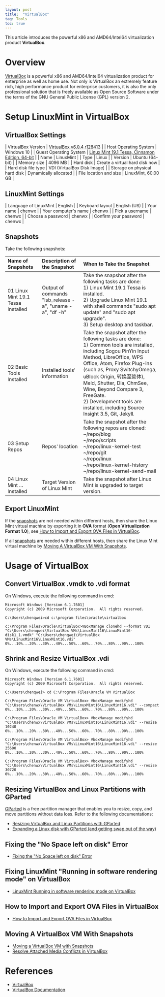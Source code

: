 ```yaml
---
layout: post
title:  "VirtualBox"
tag: Tools
toc: true
---
```


This article introduces the powerful x86 and AMD64/Intel64 virtualization product **VirtualBox**.

<!--more-->

# Overview

[VirtualBox](https://www.virtualbox.org/) is a powerful x86 and AMD64/Intel64 virtualization product for enterprise as well as home use. Not only is VirtualBox an extremely feature rich, high performance product for enterprise customers, it is also the only professional solution that is freely available as Open Source Software under the terms of the GNU General Public License (GPL) version 2.

# Setup LinuxMint in VirtualBox

## VirtualBox Settings

| VirtualBox Version | [VirtualBox v6.0.4 r128413](https://www.virtualbox.org/wiki/Downloads) |
| Host Operating System | Windows 10 |
| Guest Operating System | [Linux Mint 19.1 Tessa, Cinnamon Edition, 64-bit](https://www.linuxmint.com/download.php) |
| Name | LinuxMint |
| Type | Linux |
| Version | Ubuntu (64-bit) |
| Memory size | 4096 MB |
| Hard disk | Create a virtual hard disk now |
| Hard disk file type | VDI (VirtualBox Disk Image) |
| Storage on physical hard disk | Dynamically allocated |
| File location and size | LinuxMint, 60.00 GB |

<p/>

## LinuxMint Settings

| Language of LinuxMint | English |
| Keyboard layout | English (US) |
| Your name | chenwx |
| Your computer's name | chenwx |
| Pick a username | chenwx |
| Choose a password | chenwx |
| Confirm your password | chenwx |

<p/>

## Snapshots

Take the following snapshots:

| Name of Snapshots | Description of the Snapshot | When to Take the Snapshot |
| :---------------- | :-------------------------- | :------------------------ |
| 01 Linux Mint 19.1 Tessa Installed | Output of commands "lsb_release -a", "uname -a", "df -h" | Take the snapshot after the following tasks are done:<br>1) Linux Mint 19.1 Tessa is installed.<br>2) Upgrade Linux Mint 19.1 with shell commands "sudo apt update" and "sudo apt upgrade".<br>3) Setup desktop and taskbar. |
| 02 Basic Tools Installed | Installed tools' information | Take the snapshot after the following tasks are done:<br>1) Common tools are installed, including Sogou PinYin Input Method, LibreOffice, WPS Office, Atom, Firefox Plug-ins (such as, Proxy SwitchyOmega, uBlock Origin, 转换至简体), Meld, Shutter, Dia, ChmSee, Wine, Beyond Compare 3, FreeGate.<br>2) Development tools are installed, including Source Insight 3.5, Git, Jekyll. |
| 03 Setup Repos | Repos' location | Take the snapshot after the following repos are cloned:<br>~/repo/blog<br>~/repo/scripts<br>~/repo/linux-kernel-test<br>~/repo/git<br>~/repo/linux<br>~/repo/linux-kernel-history<br>~/repo/linux-kernel-send-mail |
| 04 Linux Mint ... Installed | Target Version of Linux Mint | Take the snapshot after Linux Mint is upgraded to target version. |

<p/>

## Export LinuxMint

If the [snapshots](#snapshots) are not needed within different hosts, then share the Linux Mint virtual machine by exporting it in **OVA** format (**Open Virtualization Format 1.0**), see [How to Import and Export OVA Files in VirtualBox](#how-to-import-and-export-ova-files-in-virtualbox).

If all [snapshots](#snapshots) are needed within different hosts, then share the Linux Mint virtual machine by [Moving A VirtualBox VM With Snapshots](#moving-a-virtualbox-vm-with-snapshots).

# Usage of VirtualBox

## Convert VirtualBox .vmdk to .vdi format

On Windows, execute the following command in cmd:

```
Microsoft Windows [Version 6.1.7601]
Copyright (c) 2009 Microsoft Corporation.  All rights reserved.

C:\Users\chenqwei>cd c:\program files\oracle\virtualbox

c:\Program Files\Oracle\VirtualBox>VBoxManage clonehd --format VDI "C:\Users\chenqwei\VirtualBox VMs\LinuxMint16\LinuxMint16-disk1_1.vmdk" "C:\Users\chenqwei\VirtualBox VMs\LinuxMint16\LinuxMint16.vdi"
0%...10%...20%...30%...40%...50%...60%...70%...80%...90%...100%
```

## Shrink and Resize VirtualBox .vdi

On Windows, execute the following command in cmd:

```
Microsoft Windows [Version 6.1.7601]
Copyright (c) 2009 Microsoft Corporation.  All rights reserved.

C:\Users\chenqwei> cd C:\Program Files\Oracle VM VirtualBox

C:\Program Files\Oracle VM VirtualBox> VboxManage modifyhd "C:\Users\chenwx\VirtualBox VMs\LinuxMint16\LinuxMint16.vdi" --compact
0%...10%...20%...30%...40%...50%...60%...70%...80%...90%...100%

C:\Program Files\Oracle VM VirtualBox> VboxManage modifyhd "C:\Users\chenwx\VirtualBox VMs\LinuxMint16\LinuxMint16.vdi" --resize 10240
0%...10%...20%...30%...40%...50%...60%...70%...80%...90%...100%

C:\Program Files\Oracle VM VirtualBox> VboxManage modifyhd "C:\Users\chenwx\VirtualBox VMs\LinuxMint16\LinuxMint16.vdi" --resize 25600
0%...10%...20%...30%...40%...50%...60%...70%...80%...90%...100%

C:\Program Files\Oracle VM VirtualBox> VboxManage modifyhd "C:\Users\chenwx\VirtualBox VMs\LinuxMint16\LinuxMint16.vdi" --resize 30720
0%...10%...20%...30%...40%...50%...60%...70%...80%...90%...100%
```

## Resizing VirtualBox and Linux Partitions with GParted

[GParted](http://gparted.sourceforge.net/download.php) is a free partition manager that enables you to resize, copy, and move partitions without data loss. Refer to the following documentations:

* [Resizing VirtualBox and Linux Partitions with GParted](/docs/Resizing_VirtualBox_and_Linux_Partitions_with_GParted.pdf)
* [Expanding a Linux disk with GParted (and getting swap out of the way)](/docs/Expanding_a_Linux_disk_with_GParted.pdf)

## Fixing the "No Space left on disk" Error

* [Fixing the "No Space left on disk" Error](/docs/Fixing_the_No_Space_left_on_disk_Error.pdf)

## Fixing LinuxMint "Running in software rendering mode" on VirtualBox

* [LinuxMint Running in software rendering mode on VirtualBox](/docs/LinuxMint_Running_in_software_rendering_mode_on_VirtualBox.pdf)

## How to Import and Export OVA Files in VirtualBox

* [How to Import and Export OVA Files in VirtualBox](/docs/How_to_Import_and_Export_OVA_Files_in_VirtualBox.pdf)

## Moving A VirtualBox VM With Snapshots

* [Moving a VirtualBox VM with Snapshots](/docs/Moving_a_VirutalBox_VM_with_Snapshots.pdf)
* [Resolve Attached Media Conflicts in VirtualBox](/docs/Resolve_Attached_Media_Conflicts_in_VirtualBox.pdf)

# References

* [VirtualBox](https://www.virtualbox.org/)
* [VirtualBox Documentation](https://www.virtualbox.org/wiki/Documentation)
